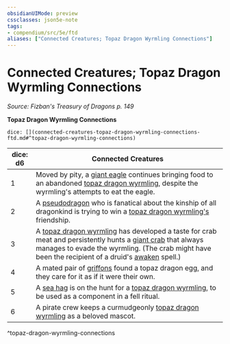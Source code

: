 ```yaml
---
obsidianUIMode: preview
cssclasses: json5e-note
tags:
- compendium/src/5e/ftd
aliases: ["Connected Creatures; Topaz Dragon Wyrmling Connections"]
---
```

# Connected Creatures; Topaz Dragon Wyrmling Connections
*Source: Fizban's Treasury of Dragons p. 149* 

**Topaz Dragon Wyrmling Connections**

`dice: [](connected-creatures-topaz-dragon-wyrmling-connections-ftd.md#^topaz-dragon-wyrmling-connections)`

| dice: d6 | Connected Creatures |
|----------|---------------------|
| 1 | Moved by pity, a [giant eagle](Mechanics/bestiary/beast/giant-eagle.md) continues bringing food to an abandoned [topaz dragon wyrmling](Mechanics/bestiary/dragon/topaz-dragon-wyrmling-ftd.md), despite the wyrmling's attempts to eat the eagle. |
| 2 | A [pseudodragon](Mechanics/bestiary/dragon/pseudodragon.md) who is fanatical about the kinship of all dragonkind is trying to win a [topaz dragon wyrmling's](Mechanics/bestiary/dragon/topaz-dragon-wyrmling-ftd.md) friendship. |
| 3 | A [topaz dragon wyrmling](Mechanics/bestiary/dragon/topaz-dragon-wyrmling-ftd.md) has developed a taste for crab meat and persistently hunts a [giant crab](Mechanics/bestiary/beast/giant-crab.md) that always manages to evade the wyrmling. (The crab might have been the recipient of a druid's [awaken](Mechanics/spells/awaken.md) spell.) |
| 4 | A mated pair of [griffons](Mechanics/bestiary/monstrosity/griffon.md) found a topaz dragon egg, and they care for it as if it were their own. |
| 5 | A [sea hag](Mechanics/bestiary/fey/sea-hag.md) is on the hunt for a [topaz dragon wyrmling](Mechanics/bestiary/dragon/topaz-dragon-wyrmling-ftd.md), to be used as a component in a fell ritual. |
| 6 | A pirate crew keeps a curmudgeonly [topaz dragon wyrmling](Mechanics/bestiary/dragon/topaz-dragon-wyrmling-ftd.md) as a beloved mascot. |
^topaz-dragon-wyrmling-connections